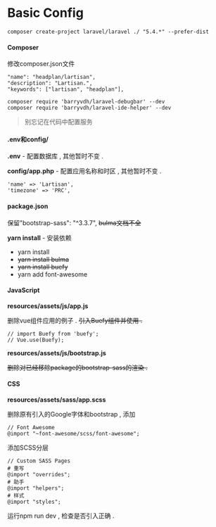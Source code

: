 # Basic Config

```
composer create-project laravel/laravel ./ "5.4.*" --prefer-dist
```

#### Composer

修改composer.json文件

```
"name": "headplan/lartisan",
"description": "Lartisan.",
"keywords": ["lartisan", "headplan"],
```

```
composer require 'barryvdh/laravel-debugbar' --dev
composer require 'barryvdh/laravel-ide-helper' --dev
```

> 别忘记在代码中配置服务

#### .env和config/

**.env** - 配置数据库 , 其他暂时不变 .

**config/app.php** - 配置应用名称和时区 , 其他暂时不变 .

```
'name' => 'Lartisan',
'timezone' => 'PRC',
```

#### **package.json**

保留"bootstrap-sass": "^3.3.7", ~~bulma文档不全~~

**yarn install** - 安装依赖

* yarn install
* ~~yarn install bulma~~
* ~~yarn install buefy~~
* yarn add font-awesome

#### JavaScript

**resources/assets/js/app.js**

删除vue组件应用的例子 . ~~引入Buefy组件并使用 .~~

```
// import Buefy from 'buefy';
// Vue.use(Buefy);
```

**resources/assets/js/bootstrap.js**

~~删除对已经移除package的bootstrap-sass的渲染 .~~

#### CSS

**resources/assets/sass/app.scss**

删除原有引入的Google字体和bootstrap , 添加

```
// Font Awesome
@import "~font-awesome/scss/font-awesome";
```

添加SCSS分层

```
// Custom SASS Pages
# 重写
@import "overrides";
# 助手
@import "helpers";
# 样式
@import "styles";
```

运行npm run dev , 检查是否引入正确 .

